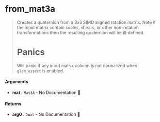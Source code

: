 # from\_mat3a

>  Creates a quaternion from a 3x3 SIMD aligned rotation matrix.
>  Note if the input matrix contain scales, shears, or other non-rotation transformations then
>  the resulting quaternion will be ill-defined.
>  # Panics
>  Will panic if any input matrix column is not normalized when `glam_assert` is enabled.

#### Arguments

- **mat** : `Mat3A` \- No Documentation 🚧

#### Returns

- **arg0** : `Quat` \- No Documentation 🚧